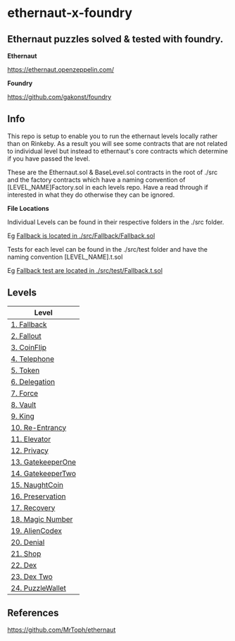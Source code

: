 # ethernaut-x-foundry

## Ethernaut puzzles solved & tested with foundry.

**Ethernaut**

https://ethernaut.openzeppelin.com/

**Foundry**

https://github.com/gakonst/foundry


## Info

This repo is setup to enable you to run the ethernaut levels locally rather than on Rinkeby. As a result you will see some contracts that are not related to individual level but instead to ethernaut's core contracts which determine if you have passed the level. 

These are the Ethernaut.sol & BaseLevel.sol contracts in the root of ./src and the factory contracts which have a naming convention of [LEVEL_NAME]Factory.sol in each levels repo. Have a read through if interested in what they do otherwise they can be ignored.

**File Locations**

Individual Levels can be found in their respective folders in the ./src folder.  

Eg [Fallback is located in ./src/Fallback/Fallback.sol](src/Fallback/Fallback.sol)


Tests for each level can be found in the ./src/test folder and have the naming convention [LEVEL_NAME].t.sol 

Eg [Fallback test are located in ./src/test/Fallback.t.sol](src/test/Fallback.t.sol)


## Levels

| Level | 
| ------------- |
| [1. Fallback](src/Fallback) |
| [2. Fallout](src/Fallout) |
| [3. CoinFlip](src/CoinFlip) |
| [4. Telephone](src/Telephone) |
| [5. Token](src/Token) |
| [6. Delegation](src/Delegation) |
| [7. Force](src/Force) |
| [8. Vault](src/Vault) |
| [9. King](src/King) |
| [10. Re-Entrancy](src/Reentrance) |
| [11. Elevator](src/Elevator) |
| [12. Privacy](src/Privacy) |
| [13. GatekeeperOne](src/GatekeeperOne) |
| [14. GatekeeperTwo](src/GatekeeperTwo) |
| [15. NaughtCoin](src/NaughtCoin) |
| [16. Preservation](src/Preservation) |
| [17. Recovery](src/Recovery) |
| [18. Magic Number](src/MagicNum) |
| [19. AlienCodex](src/AlienCodex) |
| [20. Denial](src/Denial) |
| [21. Shop](src/Shop) |
| [22. Dex](src/Dex) |
| [23. Dex Two](src/DexTwo) |
| [24. PuzzleWallet](src/PuzzleWallet) |


## References

https://github.com/MrToph/ethernaut

